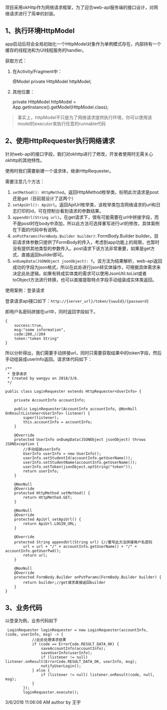 项目采用okHttp作为网络请求框架，为了迎合web-api服务端的接口设计，对网络请求进行了简单的封装。

## 1、执行环境HttpModel ##

app启动后将会全局初始化一个HttpModel对象作为单例模式存在，内部持有一个缓存的线程池和为UI线程服务的handler。

获取方式：

1. 在Activity/Fragment中：

	@Model
	private HttpModel httpModel;

2. 其他位置：

	private HttpModel httpModel = App.getInstance().getModel(HttpModel.class);

> 事实上，httpModel不只是为了网络请求提供执行环境，你可以使用该model的executor来执行任意的runnable代码

## 2、使用HttpRequester执行网络请求 ##

针对web-api的接口字段，我们对okhttp进行了修改，开发者使用时无需关心okhttp的其他特性。

使用时我们需要新建一个请求体，继承HttpRequester。

需要注意几个方法：

1. `setMethod(): HttpMethod`。返回HttpMethod枚举类，标明此次请求是post还是get（目前就设计了这两个）
2. `setApiUrl(): ApiUrl`。返回ApiUrl枚举类，该枚举类包含网络请求的url和日志打印的id，可在控制台看到请求的参数结果。
3. `appendUrl(String url)`。在get请求下，很有可能需要在url中拼接字段，而不是post时在body中添加，所以此方法可选择重写进行url的修改，具体案例在下面的代码中有说明。
4. `onPutParams(FormBody.Builder builder)`: FormBody.Builder builder。目前请求体参数只提供了FormBody的传入，考虑到app功能上的局限，也暂时没有提供其他类型的参数传入。post请求下该方法非常重要，如果是get方式，直接返回builder即可。
5. `onDumpData(JSONObject jsonObject): T`。该方法为结果解析，web-api返回成功的字段为json格式，所以在此处进行json转实体操作，可根据具体需求来决定此处逻辑。如果有转成实体类的需求可以使用JsonUtil.toList或者toObject方法进行转换，也可以直接提取特点字段手动组装成实体类返回。

使用案例：登录请求

登录请求api接口如下：`http://{server_url}/token/{swuId}/{password}`

即用户名密码拼接在url中，同时返回字段如下。

	{
	    success:true,
	    msg:"some information",
	    code:200,//204
	   	token:"token String"
	}

所以分析得出，我们需要手动拼接url，同时只需要获取结果中的token字段，然后手动组装成userInfo返回。请求体代码如下：


	/**
	 * 登录请求
	 * Created by wangyu on 2018/3/6.
	 */
	
	public class LoginRequester extends HttpRequester<UserInfo> {
	
	    private AccountInfo accountInfo;
	
	    public LoginRequester(AccountInfo accountInfo, @NonNull OnResultListener<UserInfo> listener) {
	        super(listener);
	        this.accountInfo = accountInfo;
	    }
	
	    @Override
	    protected UserInfo onDumpData(JSONObject jsonObject) throws JSONException {
	        //手动组装userInfo
	        UserInfo userInfo = new UserInfo();
	        userInfo.setStudentId(accountInfo.getUserName());
	        userInfo.setStudentName(accountInfo.getUserName());
	        userInfo.setToken(jsonObject.optString("token"));
	        return userInfo;
	    }
	
	    @NonNull
	    @Override
	    protected HttpMethod setMethod() {
	        return HttpMethod.GET;
	    }
	
	    @NonNull
	    @Override
	    protected ApiUrl setApiUrl() {
	        return ApiUrl.LOGIN_URL;
	    }
	
	    @Override
	    protected String appendUrl(String url) {//重写此方法拼接用户名密码
	        url = url + "/" + accountInfo.getUserName() + "/" + accountInfo.getUserPwd();
	        return url;
	    }
	
	    @NonNull
	    @Override
	    protected FormBody.Builder onPutParams(FormBody.Builder builder) {
	        return builder;//get请求直接返回builder
	    }
	}

## 3、业务代码 ##

以登录为例，业务代码如下

	 LoginRequester loginRequester = new LoginRequester(accountInfo, (code, userInfo, msg) -> {
				//此处处理请求结果
	            if (code == ErrorCode.RESULT_DATA_OK) {
	                saveAccountInfo(accountInfo);
	                saveUserInfo(userInfo);
	                if (listener != null) listener.onResult(ErrorCode.RESULT_DATA_OK, userInfo, msg);
	                notifyUserLogin();
	            } else {
	                if (listener != null) listener.onResult(code, null, msg);
	            }
	        });
	        loginRequester.execute();

3/6/2018 11:06:06 AM author by 王宇